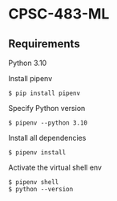 # CPSC-483-ML
## Requirements
Python 3.10

Install pipenv
```
$ pip install pipenv

```
Specify Python version
```
$ pipenv --python 3.10

```

Install all dependencies
```
$ pipenv install

```
Activate the virtual shell env
```
$ pipenv shell
$ python --version

```